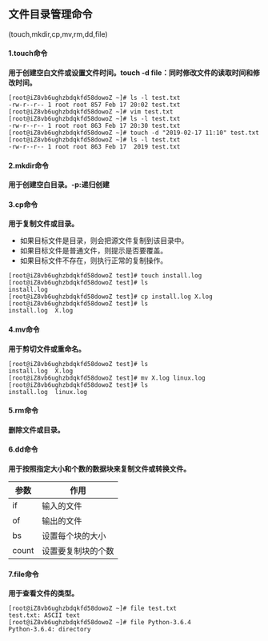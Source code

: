## 文件目录管理命令
(touch,mkdir,cp,mv,rm,dd,file)
#### 1.touch命令
**用于创建空白文件或设置文件时间。touch -d file：同时修改文件的读取时间和修改时间。**

```
[root@iZ8vb6ughzbdqkfd58dowoZ ~]# ls -l test.txt
-rw-r--r-- 1 root root 857 Feb 17 20:02 test.txt
[root@iZ8vb6ughzbdqkfd58dowoZ ~]# vim test.txt
[root@iZ8vb6ughzbdqkfd58dowoZ ~]# ls -l test.txt
-rw-r--r-- 1 root root 863 Feb 17 20:30 test.txt
[root@iZ8vb6ughzbdqkfd58dowoZ ~]# touch -d "2019-02-17 11:10" test.txt
[root@iZ8vb6ughzbdqkfd58dowoZ ~]# ls -l test.txt
-rw-r--r-- 1 root root 863 Feb 17  2019 test.txt
```
#### 2.mkdir命令
**用于创建空白目录。-p:递归创建**
#### 3.cp命令
**用于复制文件或目录。**
- 如果目标文件是目录，则会把源文件复制到该目录中。
- 如果目标文件是普通文件，则提示是否要覆盖。
- 如果目标文件不存在，则执行正常的复制操作。

```
[root@iZ8vb6ughzbdqkfd58dowoZ test]# touch install.log
[root@iZ8vb6ughzbdqkfd58dowoZ test]# ls
install.log
[root@iZ8vb6ughzbdqkfd58dowoZ test]# cp install.log X.log
[root@iZ8vb6ughzbdqkfd58dowoZ test]# ls
install.log  X.log
```
#### 4.mv命令
**用于剪切文件或重命名。**

```
[root@iZ8vb6ughzbdqkfd58dowoZ test]# ls
install.log  X.log
[root@iZ8vb6ughzbdqkfd58dowoZ test]# mv X.log linux.log
[root@iZ8vb6ughzbdqkfd58dowoZ test]# ls
install.log  linux.log
```
#### 5.rm命令
**删除文件或目录。**
#### 6.dd命令
**用于按照指定大小和个数的数据块来复制文件或转换文件。**

参数 | 作用
---|---
if | 输入的文件
of | 输出的文件
bs | 设置每个块的大小
count | 设置要复制块的个数

#### 7.file命令
**用于查看文件的类型。**

```
[root@iZ8vb6ughzbdqkfd58dowoZ ~]# file test.txt
test.txt: ASCII text
[root@iZ8vb6ughzbdqkfd58dowoZ ~]# file Python-3.6.4
Python-3.6.4: directory
```
